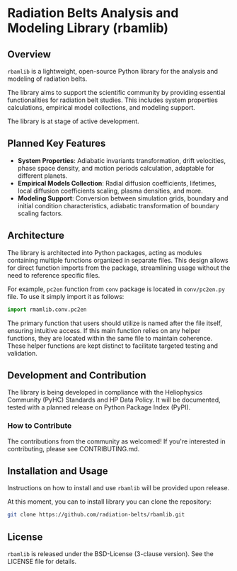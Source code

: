 # Radiation Belts Analysis and Modeling Library (rbamlib)

## Overview

`rbamlib` is a lightweight, open-source Python library for the analysis and modeling of radiation belts. 

The library aims to support the scientific community by providing essential functionalities for radiation belt studies.
This includes system properties calculations, empirical model collections, and modeling support.

The library is at stage of active development.

## Planned Key Features

- **System Properties**: Adiabatic invariants transformation, drift velocities, phase space density, and motion periods calculation, adaptable for different planets.
- **Empirical Models Collection**: Radial diffusion coefficients, lifetimes, local diffusion coefficients scaling, plasma densities, and more.
- **Modeling Support**: Conversion between simulation grids, boundary and initial condition characteristics, adiabatic transformation of boundary scaling factors.

## Architecture
The library is architected into Python packages, acting as modules containing multiple functions organized in separate files. 
This design allows for direct function imports from the package, streamlining usage without the need to reference specific files.

For example, `pc2en` function from `conv` package is located in `conv/pc2en.py` file. To use it simply import it as follows:

```python
import rmamlib.conv.pc2en
```

The primary function that users should utilize is named after the file itself, ensuring intuitive access. If this main
function relies on any helper functions, they are located within the same file to maintain coherence. These helper
functions are kept distinct to facilitate targeted testing and validation.

## Development and Contribution

The library is being developed in compliance with the Heliophysics Community (PyHC) Standards and HP Data Policy. It
will be documented, tested with a planned release on Python Package Index (PyPI).

### How to Contribute

The contributions from the community as welcomed!
If you're interested in contributing, please see CONTRIBUTING.md.

## Installation and Usage

Instructions on how to install and use `rbamlib` will be provided upon release.

At this moment, you can to install library you can clone the repository:

```bash
git clone https://github.com/radiation-belts/rbamlib.git
```

## License

`rbamlib` is released under the BSD-License (3-clause version). See the LICENSE file for details.
